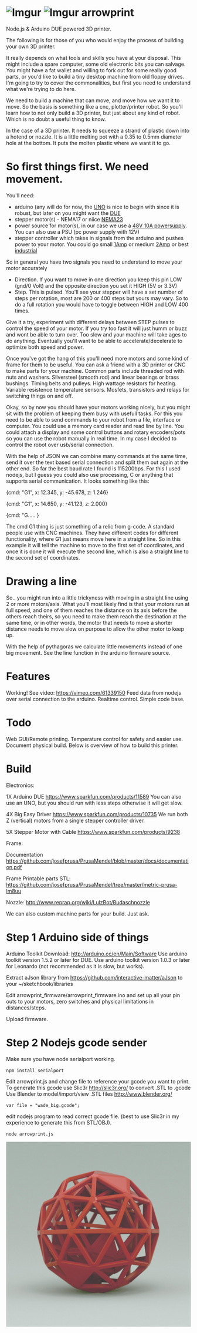 ![Imgur](http://i.imgur.com/aii8c4w.jpg)
![Imgur](http://i.imgur.com/O18fwEC)
arrowprint
==========

Node.js &amp; Arduino DUE powered 3D printer. 

The following is for those of you who would enjoy the process of building your own 3D printer.

It really depends on what tools and skills you have at your disposal. This might include a spare computer, some old electronic bits you can salvage. You might have a fat wallet and willing to fork out for some really good parts, or you'd like to build a tiny desktop machine from old floppy drives. I'm going to try to cover the commonalities, but first you need to understand what we're trying to do here.

We need to build a machine that can move, and move how we want it to move. So the basis is something like a cnc, plotter/printer robot. So you'll learn how to not only build a 3D printer, but just about any kind of robot. Which is no doubt a useful thing to know.

In the case of a 3D printer. It needs to squeeze a strand of plastic down into a hotend or nozzle. It is a little melting pot with a 0.35 to 0.5mm diameter hole at the bottom. It puts the molten plastic where we want it to go. 

So first things first. We need movement.
========================================

You'll need:

* arduino (any will do for now, the [UNO](http://robotics.org.za/index.php?route=product/product&path=47&product_id=68) is nice to begin with since it is robust, but later on you might want the [DUE](http://robotics.org.za/index.php?route=product/product&path=47&product_id=604)
*	stepper motor(s) - NEMA17 or niice [NEMA23](http://robotics.org.za/index.php?route=product/product&path=241&product_id=238)
*	power source for motor(s), in our case we use a [48V 10A powersupply](http://robotics.org.za/index.php?route=product/product&path=55_205&product_id=766). You can also use a PSU (pc power supply with 12V)
*	stepper controller which takes in signals from the arduino and pushes power to your motor. You could go small [1Amp](http://robotics.org.za/index.php?route=product/product&keyword=controller&category_id=0&product_id=712) or medium [2Amp](http://robotics.org.za/index.php?route=product/product&keyword=controller&category_id=0&product_id=641) or best [industrial](http://robotics.org.za/index.php?route=product/product&keyword=controller&product_id=432) 

So in general you have two signals you need to understand to move your motor accurately

*	Direction. If you want to move in one direction you keep this pin LOW (gnd/0 Volt) and the opposite direction you set it HIGH (5V or 3.3V)
*	Step. This is pulsed. You'll see your stepper will have a set number of steps per rotation, most are 200 or 400 steps but yours may vary. So to do a full rotation you would have to toggle between HIGH and LOW 400 times.

Give it a try, experiment with different delays between STEP pulses to control the speed of your motor. If you try too fast it will just humm or buzz and wont be able to turn over. Too slow and your machine will take ages to do anything. Eventually you'll want to be able to accelerate/decelerate to optimize both speed and power.

Once you've got the hang of this you'll need more motors and some kind of frame for them to be useful. You can ask a friend with a 3D printer or CNC to make parts for your machine. Common parts include threaded rod with nuts and washers. Silversteel (smooth rod) and linear bearings or brass bushings. Timing belts and pulleys. High wattage resistors for heating. Variable resistence temperature sensors. Mosfets, transistors and relays for switching things on and off. 

Okay, so by now you should have your motors working nicely, but you might sit with the problem of keeping them busy with usefull tasks. For this you need to be able to send commands to your robot from a file, interface or computer. You could use a memory card reader and read line by line. You could attach a display and some control buttons and rotary encoders/pots so you can use the robot manually in real time. In my case I decided to control the robot over usb/serial connection. 

With the help of JSON we can combine many commands at the same time, send it over the text based serial connection and split them out again at the other end. So far the best baud rate I found is 115200bps. For this I used nodejs, but I guess you could also use processing, C or anything that supports serial communication. It looks something like this:

{cmd: "G1", x: 12.345, y: -45.678, z: 1.246}

{cmd: "G1", x: 14.650, y: -41.123, z: 2.000}

{cmd: "G..... }

The cmd G1 thing is just something of a relic from g-code. A standard people use with CNC machines. They have different codes for different functionality, where G1 just means move here in a straight line. So in this example it will tell the machine to move to the first set of coordinates, and once it is done it will execute the second line, which is also a straight line to the second set of coordinates.

Drawing a line
==============

So.. you might run into a little trickyness with moving in a straight line using 2 or more motors/axis. What you'll most likely find is that your motors run at full speed, and one of them reaches the distance on its axis before the others reach theirs, so you need to make them reach the destination at the same time, or in other words, the motor that needs to move a shorter distance needs to move slow on purpose to allow the other motor to keep up.

With the help of pythagoras we calculate little movements instead of one big movement. See the line function in the arduino firmware source.

Features
========

Working! See video: https://vimeo.com/61339150
Feed data from nodejs over serial connection to the arduino. Realtime control.
Simple code base.

Todo
====

Web GUI/Remote printing.
Temperature control for safety and easier use.
Document physical build. Below is overview of how to build this printer.

Build
=====

Electronics:

1X Arduino DUE https://www.sparkfun.com/products/11589
You can also use an UNO, but you should run with less steps otherwise it will get slow.

4X Big Easy Driver https://www.sparkfun.com/products/10735
We run both Z (vertical) motors from a single stepper controller driver.

5X Stepper Motor with Cable https://www.sparkfun.com/products/9238

Frame:

Documentation https://github.com/josefprusa/PrusaMendel/blob/master/docs/documentation.pdf

Frame Printable parts STL: https://github.com/josefprusa/PrusaMendel/tree/master/metric-prusa-lm8uu

Nozzle: http://www.reprap.org/wiki/LulzBot/Budaschnozzle

We can also custom machine parts for your build. Just ask.

Step 1 Arduino side of things
=============================

Arduino Toolkit Download: http://arduino.cc/en/Main/Software
Use arduino toolkit version 1.5.2 or later for DUE. 
Use arduino toolkit version 1.0.3 or later for Leonardo (not recommended as it is slow, but works). 
 
Extract aJson library from https://github.com/interactive-matter/aJson to your ~/sketchbook/libraries

Edit arrowprint_firmware/arrowprint_firmware.ino and set up all your pin outs to your motors, zero switches and physical limitations in distances/steps.

Upload firmware.

Step 2 Nodejs gcode sender
==========================

Make sure you have node serialport working. 

```
npm install serialport
```

Edit arrowprint.js and change file to reference your gcode you want to print. To generate this gcode use Slic3r http://slic3r.org/ to convert .STL to .gcode
Use Blender to model/import/view .STL files http://www.blender.org/

```
var file = "wade_big.gcode";
```

edit nodejs program to read correct gcode file. (best to use Slic3r in my experience to generate this from STL/OBJ).




```
node arrowprint.js
```

![Arrow Print image](/arrowprint.jpg "Arrow print image")
